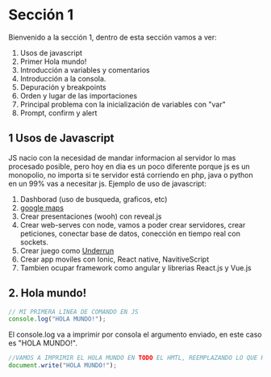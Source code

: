 # Sección 1
Bienvenido a la sección 1, dentro de esta sección vamos a ver:
1. Usos de javascript
2. Primer Hola mundo!
3. Introducción a variables y comentarios
4. Introducción a la consola.
5. Depuración y breakpoints
6. Orden y lugar de las importaciones
7. Principal problema con la inicialización de variables con "var"
8. Prompt, confirm y alert

## 1 Usos de Javascript
JS nacio con la necesidad de mandar informacion al servidor lo mas procesado posible, pero hoy en dia es un poco diferente
porque js es un monopolio, no importa si te servidor está corriendo en php, java o python en un 99% vas a necesitar js.
Ejemplo de uso de javascript:
1. Dashborad (uso de busqueda, graficos, etc)
2. [google maps](https://maps.goole.cl)
3. Crear presentaciones (wooh) con reveal.js
4. Crear web-serves con node, vamos a poder crear servidores, crear peticiones, conectar base de datos, conección en tiempo real
con sockets.
5. Crear juego como [Underrun](https://js13kgames.com/games/underrun/index.html)
6. Crear app moviles con Ionic, React native, NavitiveScript
7. Tambien ocupar framework como angular y librerias React.js y Vue.js

## 2. Hola mundo!
```javascript
// MI PRIMERA LINEA DE COMANDO EN JS
console.log("HOLA MUNDO!");
```
El console.log va a imprimir por consola el argumento enviado, en este caso es "HOLA MUNDO!".

```javascript
//VAMOS A IMPRIMIR EL HOLA MUNDO EN TODO EL HMTL, REEMPLAZANDO LO QUE HAY DENTRO DEL HTML
document.write("HOLA MUNDO!");
```
